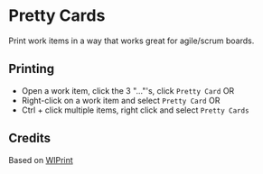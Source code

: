 # Pretty Cards

Print work items in a way that works great for agile/scrum boards.

## Printing

 - Open a work item, click the 3 "..."'s, click `Pretty Card` OR
 - Right-click on a work item and select `Pretty Card` OR
 - Ctrl + click multiple items, right click and select `Pretty Cards`


## Credits

Based on [WIPrint](https://github.com/MrTarantula/WIPrint)